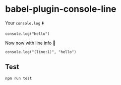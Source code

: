 # babel-plugin-console-line


Your `console.log` ⬇️
````
console.log("hello")
````

Now now with line info 🚀
````
console.log("(line:1)", "hello")
````


## Test

`npm run test`
